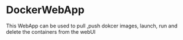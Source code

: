 # DockerWebApp
This WebApp can be used to pull ,push dokcer images, launch, run and delete the  containers from the webUI
